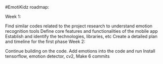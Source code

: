 #EmotiKidz roadmap:

Week 1:

 Find similar codes related to the project
 research to understand emotion recognition tools
 Define core features and functionalities of the mobile app
 Establish and identify the technologies, libraries, etc
 Create a detailed plan and timeline for the first phase
Week 2:

 Continue building on the code.
 Add emotions into the code and run
 Install tensorflow, emotion detector, cv2,
 Make 6 commits
